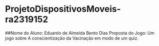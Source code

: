 # ProjetoDispositivosMoveis-ra2319152
##Nome do Aluno: Eduardo de Almeida Bento Dias
Proposta do Jogo: Um jogo sobre A conscientização da Vacinação em modo de um quiz.
